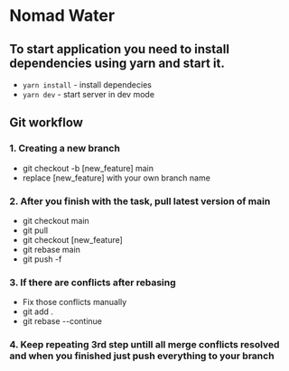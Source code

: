 # Nomad Water

## To start application you need to install dependencies using yarn and start it.

- `yarn install` - install dependecies
- `yarn dev` - start server in dev mode

## Git workflow

### 1. Creating a new branch

- git checkout -b [new_feature] main
- replace [new_feature] with your own branch name

### 2. After you finish with the task, pull latest version of main

- git checkout main
- git pull
- git checkout [new_feature]
- git rebase main
- git push -f

### 3. If there are conflicts after rebasing

- Fix those conflicts manually
- git add .
- git rebase --continue

### 4. Keep repeating 3rd step untill all merge conflicts resolved and when you finished just push everything to your branch